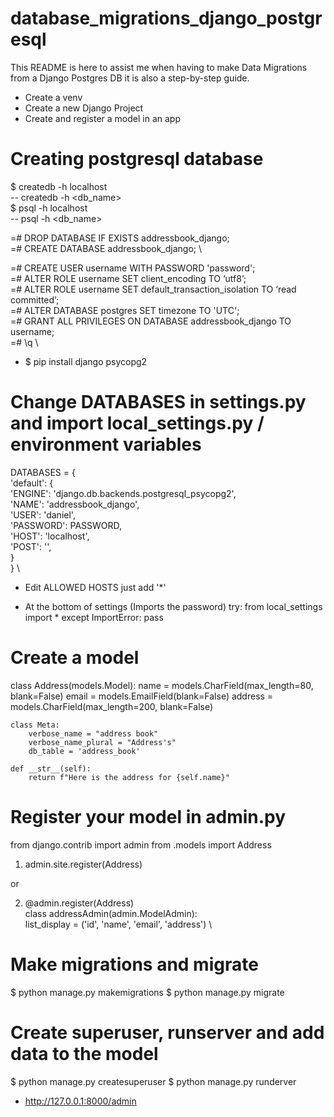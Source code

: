 # database_migrations_django_postgresql

This README is here to assist me when having to make Data Migrations
from a Django Postgres DB it is also a step-by-step guide.

- Create a venv
- Create a new Django Project
- Create and register a model in an app

# Creating postgresql database

$ createdb -h localhost \
-- createdb -h <db_name> \
$ psql -h localhost  \
-- psql -h <db_name>

=# DROP DATABASE IF EXISTS addressbook_django; \
=# CREATE DATABASE addressbook_django; \

=# CREATE USER username WITH PASSWORD 'password'; \
=#  ALTER ROLE username SET client_encoding TO ‘utf8’; \
=#  ALTER ROLE username SET default_transaction_isolation TO ‘read committed’; \
=#  ALTER DATABASE postgres SET timezone TO 'UTC'; \
=#  GRANT ALL PRIVILEGES ON DATABASE addressbook_django TO username; \
=#  \q \

- $ pip install django psycopg2

# Change DATABASES in settings.py and import local_settings.py / environment variables

DATABASES = { \
    'default': { \
        'ENGINE': 'django.db.backends.postgresql_psycopg2', \
        'NAME': 'addressbook_django', \
        'USER': 'daniel', \
        'PASSWORD': PASSWORD, \
        'HOST': 'localhost', \
        'POST': '', \
    } \
} \

- Edit ALLOWED HOSTS
just add '*'

- At the bottom of settings (Imports the password)
try:
    from local_settings import *
except ImportError:
    pass

# Create a model

class Address(models.Model):
    name = models.CharField(max_length=80, blank=False)
    email = models.EmailField(blank=False)
    address = models.CharField(max_length=200,  blank=False)

    class Meta:
        verbose_name = "address book"
        verbose_name_plural = "Address's"
        db_table = 'address_book'

    def __str__(self):
        return f"Here is the address for {self.name}"

# Register your model in admin.py

from django.contrib import admin
from .models import Address

1. admin.site.register(Address)

or

2. @admin.register(Address) \
class addressAdmin(admin.ModelAdmin): \
    list_display = ('id', 'name', 'email', 'address') \

# Make migrations and migrate

$ python manage.py makemigrations
$ python manage.py migrate

# Create superuser, runserver and add data to the model

$ python manage.py createsuperuser
$ python manage.py runderver
- http://127.0.0.1:8000/admin
